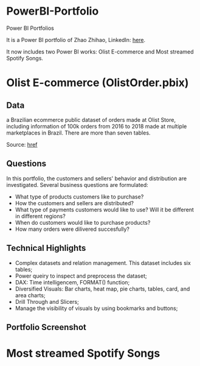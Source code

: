 # PowerBI-Portfolio
Power BI Portfolios

It is a Power BI portfolio of Zhao Zhihao, LinkedIn: [here](https://www.linkedin.com/in/zhihao-zhao-724402234/).

It now includes two Power BI works: Olist E-commerce and Most streamed Spotify Songs.

# Olist E-commerce (OlistOrder.pbix)
## Data
a Brazilian ecommerce public dataset of orders made at Olist Store, including information of 100k orders from 2016 to 2018 made at multiple marketplaces in Brazil. There are more than seven tables.

Source: [href](https://www.kaggle.com/datasets/olistbr/brazilian-ecommerce/data)

## Questions
In this portfolio, the customers and sellers' behavior and distribution are investigated. Several business questions are formulated:
- What type of products customers like to purchase?
- How the customers and sellers are distributed?
- What type of payments customers would like to use? Will it be different in different regions?
- When do customers would like to purchase products?
- How many orders were dilivered succesfully?

## Technical Highlights
- Complex datasets and relation management. This dataset includes six tables;
- Power queiry to inspect and preprocess the dataset; 
- DAX: Time intelligencem, FORMAT() function;
- Diversified Visuals: Bar charts, heat map, pie charts, tables, card, and area charts;
- Drill Through and Slicers;
- Manage the visibility of visuals by using bookmarks and buttons;

## Portfolio Screenshot




# Most streamed Spotify Songs 
